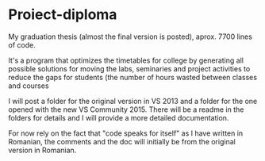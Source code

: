 # Proiect-diploma
My graduation thesis (almost the final version is posted), aprox. 7700 lines of code.

It's a program that optimizes the timetables for college by generating all possible solutions for moving the labs, seminaries and project activities to reduce the gaps for students (the number of hours wasted between classes and courses

I will post a folder for the original version in VS 2013 and a folder for the one opened with the new VS Community 2015. 
There will be a readme in the folders for details and I will provide a more detailed documentation.

For now rely on the fact that "code speaks for itself" as I have written in Romanian, the comments and the doc will initially be from the original version in Romanian.
